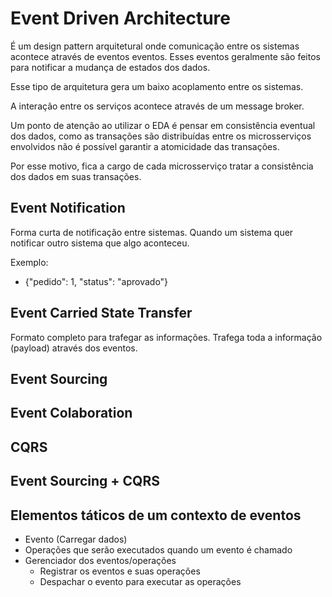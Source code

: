 # Event Driven Architecture
É um design pattern arquitetural onde comunicação entre os sistemas acontece através de eventos eventos. Esses eventos geralmente são feitos para notificar a mudança de estados dos dados.

Esse tipo de arquitetura gera um baixo acoplamento entre os sistemas.

A interação entre os serviços acontece através de um message broker.

Um ponto de atenção ao utilizar o EDA é pensar em consistência eventual dos dados, como as transações são distribuídas entre os microsserviços envolvidos não é possível garantir a atomicidade das transações.

Por esse motivo, fica a cargo de cada microsserviço tratar a consistência dos dados em suas transações.

## Event Notification
Forma curta de notificação entre sistemas. Quando um sistema quer notificar outro sistema que algo aconteceu.

Exemplo:
- {"pedido": 1, "status": "aprovado"}

## Event Carried State Transfer
Formato completo para trafegar as informações. Trafega toda a informação (payload) através dos eventos.

## Event Sourcing

## Event Colaboration

## CQRS

## Event Sourcing + CQRS

## Elementos táticos de um contexto de eventos
- Evento (Carregar dados)
- Operações que serão executados quando um evento é chamado
- Gerenciador dos eventos/operações
    - Registrar os eventos e suas operações
    - Despachar o evento para executar as operações